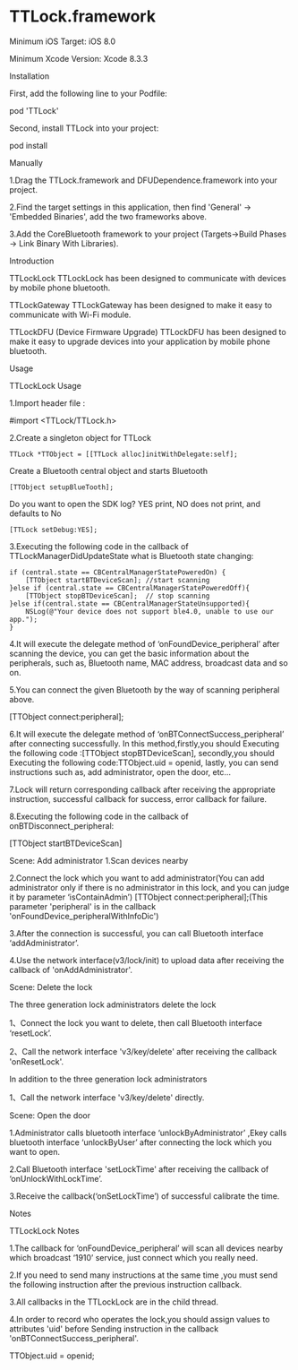 # TTLock.framework

Minimum iOS Target: iOS 8.0

Minimum Xcode Version: Xcode 8.3.3

Installation

First, add the following line to your Podfile:

pod 'TTLock'

Second, install TTLock into your project:

pod install

Manually

1.Drag the TTLock.framework and DFUDependence.framework into your project.

2.Find the target settings in this application, then find 'General' -> 'Embedded Binaries', add the two frameworks above.

3.Add the CoreBluetooth framework to your project (Targets->Build Phases -> Link Binary With Libraries).

Introduction

TTLockLock
TTLockLock has been designed to communicate with devices by mobile phone bluetooth.

TTLockGateway
TTLockGateway has been designed to make it easy to  communicate with  Wi-Fi module.

TTLockDFU (Device Firmware Upgrade)
TTLockDFU has been designed to make it easy to upgrade devices into your application by mobile phone bluetooth.

Usage

TTLockLock Usage

1.Import header file :

 #import <TTLock/TTLock.h>

2.Create a singleton object for TTLock

    TTLock *TTObject = [[TTLock alloc]initWithDelegate:self];   

  Create a Bluetooth central object and starts Bluetooth
  
    [TTObject setupBlueTooth];  
    
  Do you want to open the SDK log? YES print, NO does not print, and defaults to No
  
    [TTLock setDebug:YES]; 
    
    
3.Executing the following code in the callback of TTLockManagerDidUpdateState what is Bluetooth state changing:

    if (central.state == CBCentralManagerStatePoweredOn) {
        [TTObject startBTDeviceScan]; //start scanning
    }else if (central.state == CBCentralManagerStatePoweredOff){ 
        [TTObject stopBTDeviceScan];  // stop scanning
    }else if(central.state == CBCentralManagerStateUnsupported){    
        NSLog(@"Your device does not support ble4.0, unable to use our app.");   
    }

4.It will execute the delegate method of ‘onFoundDevice_peripheral’ after scanning the device, you can get the basic information about the peripherals, such as, Bluetooth name, MAC address, broadcast data and so on.

5.You can connect the given Bluetooth by the way of scanning peripheral above.

   [TTObject connect:peripheral];

6.It will execute the delegate method of ‘onBTConnectSuccess_peripheral’ after connecting successfully.
  In this method,firstly,you should Executing the following code :[TTObject stopBTDeviceScan],
  secondly,you should Executing the following code:TTObject.uid = openid,
  lastly, you can send instructions such as, add administrator, open the door, etc…

7.Lock will return corresponding callback after receiving the appropriate instruction, successful callback for success, error callback for  failure.

8.Executing the following code in the callback of onBTDisconnect_peripheral:

   [TTObject startBTDeviceScan]


Scene: Add administrator
1.Scan devices nearby

2.Connect the lock which you want to add administrator(You can add administrator only if there is no administrator in this lock, and you can judge it by parameter ‘isContainAdmin’)
  [TTObject connect:peripheral];(This parameter 'peripheral' is in the callback 'onFoundDevice_peripheralWithInfoDic')

3.After the connection is successful, you can call Bluetooth interface ‘addAdministrator’.

4.Use the network interface(v3/lock/init) to upload data after receiving the callback of 'onAddAdministrator'. 

Scene: Delete the lock

The three generation lock administrators delete the lock

1、Connect the lock you want to delete, then call Bluetooth interface ‘resetLock’.

2、Call the network interface 'v3/key/delete' after receiving the callback 'onResetLock'.

In addition to the three generation lock administrators 

1、Call the network interface 'v3/key/delete' directly.

Scene: Open the door

1.Administrator calls bluetooth interface ‘unlockByAdministrator’ ,Ekey calls bluetooth interface ‘unlockByUser’ after connecting the lock which you want to open.

2.Call Bluetooth interface 'setLockTime' after receiving the callback of ‘onUnlockWithLockTime’. 

3.Receive the callback(‘onSetLockTime’) of successful calibrate the time.


Notes

TTLockLock Notes

1.The callback for ‘onFoundDevice_peripheral’ will scan all devices nearby which broadcast ‘1910’ service, just connect which you really need.

2.If you need to send many instructions at the same time ,you must send the following instruction  after the previous instruction callback.

3.All callbacks in the TTLockLock are in the child thread.

4.In order to record who operates the lock,you should assign values to attributes 'uid' before Sending instruction in the callback 'onBTConnectSuccess_peripheral'. 
  
  TTObject.uid = openid; 
 




